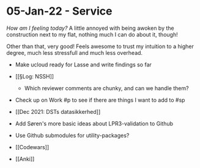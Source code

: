 # 05-Jan-22 - Service
<!-- #daily/service -->

*How am I feeling today?*
A little annoyed with being awoken by the construction next to my flat, nothing much I can do about it, though!

Other than that, very good! Feels awesome to trust my intuition to a higher degree, much less stressfull and much less overhead. 

- Make ucloud ready for Lasse and write findings so far

- [[§Log: NSSH]]
	- Which reviewer comments are chunky, and can we handle them?

- Check up on Work #p to see if there are things I want to add to #sp

- [[Dec 2021: DSTs datasikkerhed]]

- Add Søren's more basic ideas about LPR3-validation to Github

- Use Github submodules for utility-packages?

* [[Codewars]]

* [[Anki]]

<!-- {BearID:EA04E130-ECF4-446F-AB25-B07F36E3834B-88388-00000701C8815D99} -->
